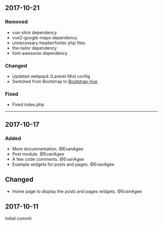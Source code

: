 ## 2017-10-21
### Removed
- vue-slick dependency
- vue2-google-maps dependency
- unnecessary header/footer php files
- the-tailor dependency
- font-awesome dependency

### Changed
- Updated webpack (Larevel Mix) config
- Switched from Bootstrap to [Bootstrap-Vue](https://bootstrap-vue.js.org)

### Fixed
- Fixed index.php

---------

## 2017-10-17
### Added
- More documnentation. @EvanAgee
- Post module. @EvanAgee
- A few code comments. @EvanAgee
- Example widgets for posts and pages. @EvanAgee

## Changed
- Home page to display the posts and pages widgets. @EvanAgee

## 2017-10-11
Initial commit